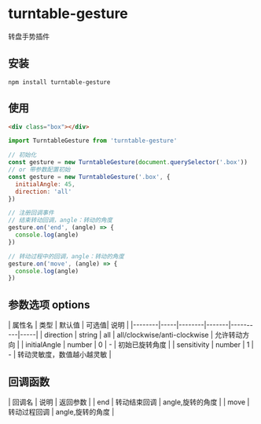 # turntable-gesture

转盘手势插件

## 安装
```
npm install turntable-gesture
```

## 使用
``` html
<div class="box"></div>
```

``` javascript
import TurntableGesture from 'turntable-gesture'

// 初始化
const gesture = new TurntableGesture(document.querySelector('.box'))
// or 带参数配置初始
const gesture = new TurntableGesture('.box', {
  initialAngle: 45,
  direction: 'all'
})

// 注册回调事件
// 结束转动回调，angle：转动的角度
gesture.on('end', (angle) => {
  console.log(angle)
})

// 转动过程中的回调，angle：转动的角度
gesture.on('move', (angle) => {
  console.log(angle)
})
```

## 参数选项 options

| 属性名 | 类型 | 默认值 | 可选值| 说明 |
|--------|-----|--------|-------|----------|-----|
| direction | string | all | all/clockwise/anti-clockwise | 允许转动方向 |
| initialAngle | number | 0 | - | 初始已旋转角度 |
| sensitivity | number | 1 | - | 转动灵敏度，数值越小越灵敏 |

## 回调函数
| 回调名 | 说明 | 返回参数 |
| end | 转动结束回调 | angle,旋转的角度 |
| move | 转动过程回调 | angle,旋转的角度 |
